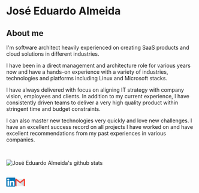 # José Eduardo Almeida

## About me

I'm software architect heavily experienced on creating SaaS products and cloud solutions in different industries.

I have been in a direct management and architecture role for various years now and have a hands-on experience with a variety of industries, technologies and platforms including Linux and Microsoft stacks.

I have always delivered with focus on aligning IT strategy with company vision, employees and clients. In addition to my current experience, I have consistently driven teams to deliver a very high quality product within stringent time and budget constraints.

I can also master new technologies very quickly and love new challenges. I have an excellent success record on all projects I have worked on and have excellent recommendations from my past experiences in various companies.


<br>


![José Eduardo Almeida's github stats](https://github-readme-stats.vercel.app/api?username=web2solutions&show_icons=true&hide_border=true)

<br>

  <a href="https://www.linkedin.com/in/eduardo-perotta-de-almeida/">
    <img align="left" alt="José Eduardo Almeida | Linkedin" width="24px" src="https://github.com/web2solutions/web2solutions/blob/main/Linkedin.svg" />
  </a>
  <a href="mailto:web2solucoes@gmail.com">
    <img align="left" alt="José Eduardo Almeida | Gmail" width="26px" src="https://github.com/web2solutions/web2solutions/blob/main/Gmail.svg" />
  </a>

<br><br><br><br>